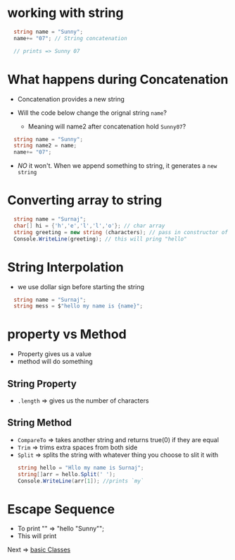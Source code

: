# working with string
```c#
  string name = "Sunny";
  name+= "07"; // String concatenation

  // prints => Sunny 07
```
# What happens during Concatenation
- Concatenation provides a new string
  
- Will the code below change the orignal string `name`?
  - Meaning will name2 after concatenation hold `Sunny07`?

```C#
  string name = "Sunny";
  string name2 = name;
  name+= "07";
```
- *NO* it won't. When we append something to string, it generates a `new string` 

# Converting array to string
```C#
  string name = "Surnaj";
  char[] hi = {'h','e','l','l','o'}; // char array
  string greeting = new string (characters); // pass in constructor of the string
  Console.WriteLine(greeting); // this will pring "hello"
```

# String Interpolation
- we use dollar sign before starting the string 

```c#
  string name = "Surnaj";
  string mess = $"hello my name is {name}";
```
# property vs Method
- Property gives us a value 
- method will do something
  
## String Property
- `.length` => gives us the number of characters

## String Method
- `CompareTo` => takes another string and returns true(0) if they are equal 
- `Trim` => trims extra spaces from both side
- `Split` => splits the string with whatever thing you choose to slit it with
  ```C#
  string hello = "Hllo my name is Surnaj";
  string[]arr = hello.Split(' ');
  Console.WriteLine(arr[1]); //prints `my`
  ```

# Escape Sequence
- To print "" => "hello \"Sunny\"";
- This will print

Next => [basic Classes](5.%20Basic_classes.md)